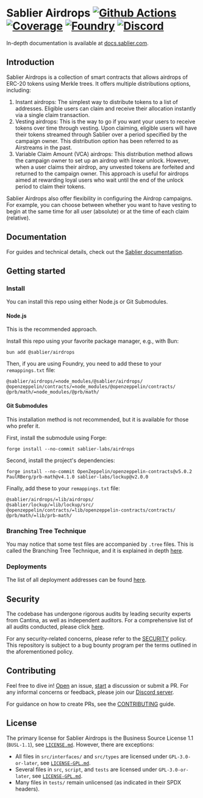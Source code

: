# Sablier Airdrops [![Github Actions][gha-badge]][gha] [![Coverage][codecov-badge]][codecov] [![Foundry][foundry-badge]][foundry] [![Discord][discord-badge]][discord]

[gha]: https://github.com/sablier-labs/airdrops/actions
[gha-badge]: https://github.com/sablier-labs/airdrops/actions/workflows/ci.yml/badge.svg
[codecov]: https://codecov.io/gh/sablier-labs/airdrops
[codecov-badge]: https://codecov.io/gh/sablier-labs/airdrops/branch/main/graph/badge.svg
[discord]: https://discord.gg/bSwRCwWRsT
[discord-badge]: https://img.shields.io/discord/659709894315868191
[foundry]: https://getfoundry.sh
[foundry-badge]: https://img.shields.io/badge/Built%20with-Foundry-FFDB1C.svg

In-depth documentation is available at [docs.sablier.com](https://docs.sablier.com).

## Introduction

Sablier Airdrops is a collection of smart contracts that allows airdrops of ERC-20 tokens using Merkle trees. It offers
multiple distributions options, including:

1. Instant airdrops: The simplest way to distribute tokens to a list of addresses. Eligible users can claim and receive
   their allocation instantly via a single claim transaction.
2. Vesting airdrops: This is the way to go if you want your users to receive tokens over time through vesting. Upon
   claiming, eligible users will have their tokens streamed through Sablier over a period specified by the campaign
   owner. This distribution option has been referred to as Airstreams in the past.
3. Variable Claim Amount (VCA) airdrops: This distribution method allows the campaign owner to set up an airdrop with
   linear unlock. However, when a user claims their airdrop, any unvested tokens are forfeited and returned to the
   campaign owner. This approach is useful for airdrops aimed at rewarding loyal users who wait until the end of the
   unlock period to claim their tokens.

Sablier Airdrops also offer flexibility in configuring the Airdrop campaigns. For example, you can choose between
whether you want to have vesting to begin at the same time for all user (absolute) or at the time of each claim
(relative).

## Documentation

For guides and technical details, check out the [Sablier documentation](https://docs.sablier.com).

## Getting started

### Install

You can install this repo using either Node.js or Git Submodules.

#### Node.js

This is the recommended approach.

Install this repo using your favorite package manager, e.g., with Bun:

```shell
bun add @sablier/airdrops
```

Then, if you are using Foundry, you need to add these to your `remappings.txt` file:

```text
@sablier/airdrops/=node_modules/@sablier/airdrops/
@openzeppelin/contracts/=node_modules/@openzeppelin/contracts/
@prb/math/=node_modules/@prb/math/
```

#### Git Submodules

This installation method is not recommended, but it is available for those who prefer it.

First, install the submodule using Forge:

```shell
forge install --no-commit sablier-labs/airdrops
```

Second, install the project's dependencies:

```shell
forge install --no-commit OpenZeppelin/openzeppelin-contracts@v5.0.2 PaulRBerg/prb-math@v4.1.0 sablier-labs/lockup@v2.0.0
```

Finally, add these to your `remappings.txt` file:

```text
@sablier/airdrops/=lib/airdrops/
@sablier/lockup/=lib/lockup/src/
@openzeppelin/contracts/=lib/openzeppelin-contracts/contracts/
@prb/math/=lib/prb-math/
```

### Branching Tree Technique

You may notice that some test files are accompanied by `.tree` files. This is called the Branching Tree Technique, and
it is explained in depth [here](https://bulloak.dev/).

### Deployments

The list of all deployment addresses can be found [here](https://docs.sablier.com).

## Security

The codebase has undergone rigorous audits by leading security experts from Cantina, as well as independent auditors.
For a comprehensive list of all audits conducted, please click [here](https://github.com/sablier-labs/audits).

For any security-related concerns, please refer to the [SECURITY](./SECURITY.md) policy. This repository is subject to a
bug bounty program per the terms outlined in the aforementioned policy.

## Contributing

Feel free to dive in! [Open](https://github.com/sablier-labs/airdrops/issues/new) an issue,
[start](https://github.com/sablier-labs/airdrops/discussions/new) a discussion or submit a PR. For any informal concerns
or feedback, please join our [Discord server](https://discord.gg/bSwRCwWRsT).

For guidance on how to create PRs, see the [CONTRIBUTING](./CONTRIBUTING.md) guide.

## License

The primary license for Sablier Airdrops is the Business Source License 1.1 (`BUSL-1.1`), see
[`LICENSE.md`](./LICENSE.md). However, there are exceptions:

- All files in `src/interfaces/` and `src/types` are licensed under `GPL-3.0-or-later`, see
  [`LICENSE-GPL.md`](./LICENSE-GPL.md).
- Several files in `src`, `script`, and `tests` are licensed under `GPL-3.0-or-later`, see
  [`LICENSE-GPL.md`](./LICENSE-GPL.md).
- Many files in `tests/` remain unlicensed (as indicated in their SPDX headers).
